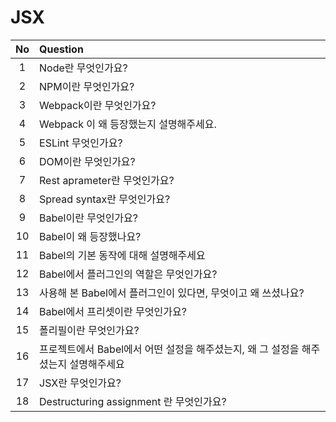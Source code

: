 # JSX

| No  | Question                                                                            |
| :-: | :---------------------------------------------------------------------------------- |
|  1  | Node란 무엇인가요?                                                                  |
|  2  | NPM이란 무엇인가요?                                                                 |
|  3  | Webpack이란 무엇인가요?                                                             |
|  4  | Webpack 이 왜 등장했는지 설명해주세요.                                              |
|  5  | ESLint 무엇인가요?                                                                  |
|  6  | DOM이란 무엇인가요?                                                                 |
|  7  | Rest aprameter란 무엇인가요?                                                        |
|  8  | Spread syntax란 무엇인가요?                                                         |
|  9  | Babel이란 무엇인가요?                                                               |
| 10  | Babel이 왜 등장했나요?                                                              |
| 11  | Babel의 기본 동작에 대해 설명해주세요                                               |
| 12  | Babel에서 플러그인의 역할은 무엇인가요?                                             |
| 13  | 사용해 본 Babel에서 플러그인이 있다면, 무엇이고 왜 쓰셨나요?                        |
| 14  | Babel에서 프리셋이란 무엇인가요?                                                    |
| 15  | 폴리필이란 무엇인가요?                                                              |
| 16  | 프로젝트에서 Babel에서 어떤 설정을 해주셨는지, 왜 그 설정을 해주셨는지 설명해주세요 |
| 17  | JSX란 무엇인가요?                                                                   |
| 18  | Destructuring assignment 란 무엇인가요?                                             |
